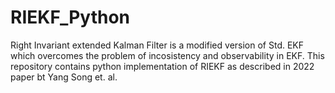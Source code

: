 # RIEKF_Python
Right Invariant extended Kalman Filter is a modified version of Std. EKF which overcomes the problem of incosistency and observability in EKF. This repository contains python implementation of RIEKF as described in 2022 paper bt Yang Song et. al.

